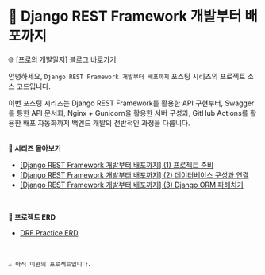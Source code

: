 # 🔖 Django REST Framework 개발부터 배포까지

🌐 [[프로의 개발일지] 블로그 바로가기](https://devpro.kr/)  

안녕하세요, `Django REST Framework 개발부터 배포까지` 포스팅 시리즈의 프로젝트 소스 코드입니다.  

이번 포스팅 시리즈는 Django REST Framework를 활용한 API 구현부터, Swagger를 통한 API 문서화, Nginx + Gunicorn을 활용한 서버 구성과, GitHub Actions를 활용한 배포 자동화까지 백엔드 개발의 전반적인 과정을 다룹니다.  
<br/>

**🚀 시리즈 몰아보기**
* [[Django REST Framework 개발부터 배포까지] (1) 프로젝트 준비](https://devpro.kr/posts/Django-REST-Framework-%EA%B0%9C%EB%B0%9C%EB%B6%80%ED%84%B0-%EB%B0%B0%ED%8F%AC%EA%B9%8C%EC%A7%80-(1)-%ED%94%84%EB%A1%9C%EC%A0%9D%ED%8A%B8-%EC%A4%80%EB%B9%84/)
* [[Django REST Framework 개발부터 배포까지] (2) 데이터베이스 구성과 연결](https://devpro.kr/posts/Django-REST-Framework-%EA%B0%9C%EB%B0%9C%EB%B6%80%ED%84%B0-%EB%B0%B0%ED%8F%AC%EA%B9%8C%EC%A7%80-(2)-%EB%8D%B0%EC%9D%B4%ED%84%B0%EB%B2%A0%EC%9D%B4%EC%8A%A4-%EA%B5%AC%EC%84%B1%EA%B3%BC-%EC%97%B0%EA%B2%B0/)
* [[Django REST Framework 개발부터 배포까지] (3) Django ORM 파헤치기](https://devpro.kr/posts/Django-REST-Framework-%EA%B0%9C%EB%B0%9C%EB%B6%80%ED%84%B0-%EB%B0%B0%ED%8F%AC%EA%B9%8C%EC%A7%80-(3)-Django-ORM-%ED%8C%8C%ED%97%A4%EC%B9%98%EA%B8%B0/)
<br/>

**🎯 프로젝트 ERD**
* [DRF Practice ERD](https://www.erdcloud.com/d/YwosQyQrA8kyatQzY)
<br/>

```
⚠️ 아직 미완의 프로젝트입니다.
```
